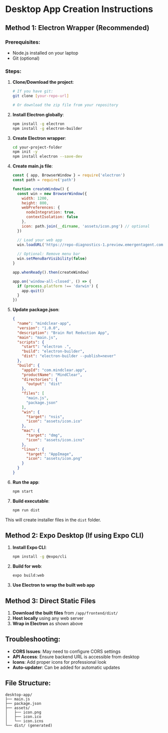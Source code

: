 # Desktop App Creation Instructions

## Method 1: Electron Wrapper (Recommended)

### Prerequisites:
- Node.js installed on your laptop
- Git (optional)

### Steps:

1. **Clone/Download the project**:
   ```bash
   # If you have git:
   git clone [your-repo-url]
   
   # Or download the zip file from your repository
   ```

2. **Install Electron globally**:
   ```bash
   npm install -g electron
   npm install -g electron-builder
   ```

3. **Create Electron wrapper**:
   ```bash
   cd your-project-folder
   npm init -y
   npm install electron --save-dev
   ```

4. **Create main.js file**:
   ```javascript
   const { app, BrowserWindow } = require('electron')
   const path = require('path')

   function createWindow() {
     const win = new BrowserWindow({
       width: 1200,
       height: 800,
       webPreferences: {
         nodeIntegration: true,
         contextIsolation: false
       },
       icon: path.join(__dirname, 'assets/icon.png') // optional
     })

     // Load your web app
     win.loadURL('https://repo-diagnostics-1.preview.emergentagent.com')
     
     // Optional: Remove menu bar
     win.setMenuBarVisibility(false)
   }

   app.whenReady().then(createWindow)

   app.on('window-all-closed', () => {
     if (process.platform !== 'darwin') {
       app.quit()
     }
   })
   ```

5. **Update package.json**:
   ```json
   {
     "name": "mindclear-app",
     "version": "1.0.0",
     "description": "Brain Rot Reduction App",
     "main": "main.js",
     "scripts": {
       "start": "electron .",
       "build": "electron-builder",
       "dist": "electron-builder --publish=never"
     },
     "build": {
       "appId": "com.mindclear.app",
       "productName": "MindClear",
       "directories": {
         "output": "dist"
       },
       "files": [
         "main.js",
         "package.json"
       ],
       "win": {
         "target": "nsis",
         "icon": "assets/icon.ico"
       },
       "mac": {
         "target": "dmg",
         "icon": "assets/icon.icns"
       },
       "linux": {
         "target": "AppImage",
         "icon": "assets/icon.png"
       }
     }
   }
   ```

6. **Run the app**:
   ```bash
   npm start
   ```

7. **Build executable**:
   ```bash
   npm run dist
   ```

This will create installer files in the `dist` folder.

## Method 2: Expo Desktop (If using Expo CLI)

1. **Install Expo CLI**:
   ```bash
   npm install -g @expo/cli
   ```

2. **Build for web**:
   ```bash
   expo build:web
   ```

3. **Use Electron to wrap the built web app**

## Method 3: Direct Static Files

1. **Download the built files** from `/app/frontend/dist/`
2. **Host locally** using any web server
3. **Wrap in Electron** as shown above

## Troubleshooting:

- **CORS Issues**: May need to configure CORS settings
- **API Access**: Ensure backend URL is accessible from desktop
- **Icons**: Add proper icons for professional look
- **Auto-updater**: Can be added for automatic updates

## File Structure:
```
desktop-app/
├── main.js
├── package.json
├── assets/
│   ├── icon.png
│   ├── icon.ico
│   └── icon.icns
└── dist/ (generated)
```
